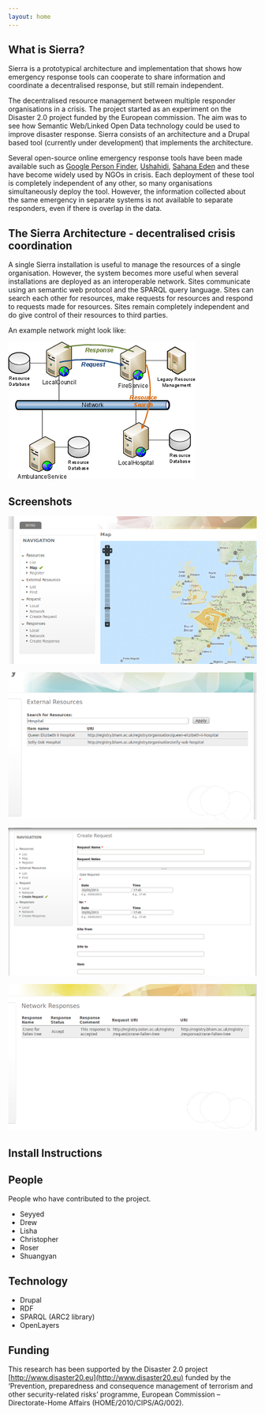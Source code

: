 ```yaml
---
layout: home
---
```

## What is Sierra?

Sierra is a prototypical architecture and implementation that shows how emergency response tools can cooperate to share information and coordinate a decentralised response, but still remain independent.

The decentralised resource management between multiple responder organisations in a crisis. The project started as an experiment on the Disaster 2.0 project funded by the European commission. The aim was to see how Semantic Web/Linked Open Data technology could be used to improve disaster response. Sierra consists of an architecture and a Drupal based tool (currently under development) that implements the architecture.

Several open-source online emergency response tools have been made available such as [Google Person Finder](http://google.org/personfinder/), [Ushahidi](http://www.ushahidi.com/), [Sahana Eden](http://eden.sahanafoundation.org/) and these have become widely used by NGOs in crisis. Each deployment of these tool is completely independent of any other, so many organisations simultaneously deploy the tool. However, the information collected about the same emergency in separate systems is not available to separate responders, even if there is overlap in the data.

## The Sierra Architecture - decentralised crisis coordination 

A single Sierra installation is useful to manage the resources of a single organisation. However, the system becomes more useful when several installations are deployed as an interoperable network. Sites communicate using an semantic web protocol and the SPARQL query language. Sites can search each other for resources, make requests for resources and respond to requests made for resources. Sites remain completely independent and do give control of their resources to third parties.

An example network might look like:

![Network](/figs/net.png)

## Screenshots

![Front Page](/figs/s-map.png)

![Search](/figs/s-search.png)

![Make Request](/figs/s-request.png)

![View Response](/figs/s-response.png)

## Install Instructions

## People

People who have contributed to the project.

- Seyyed
- Drew
- Lisha
- Christopher
- Roser
- Shuangyan

## Technology

- Drupal
- RDF
- SPARQL (ARC2 library)
- OpenLayers

## Funding

This research has been supported by the Disaster 2.0 project [http://www.disaster20.eu](http://www.disaster20.eu) funded by the ‘Prevention, preparedness and consequence management of terrorism and other security-related risks’ programme, European Commission – Directorate-Home Affairs (HOME/2010/CIPS/AG/002).

